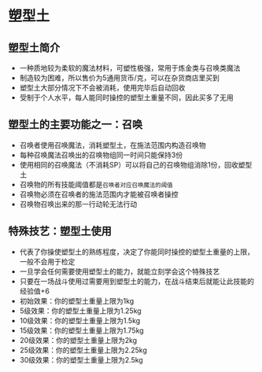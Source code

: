 # 塑型土

## 塑型土简介

* 一种质地较为柔软的魔法材料，可塑性极强，常用于炼金类与召唤类魔法
* 制造较为困难，所以售价为5通用货币/克，可以在杂货商店里买到
* 塑型土大部分情况下不会被消耗，使用完毕后自动回收
* 受制于个人水平，每人能同时操控的塑型土重量不同，因此买多了无用

## 塑型土的主要功能之一：召唤

* 召唤者使用召唤魔法，消耗塑型土，在施法范围内构造召唤物
* 每种召唤魔法召唤出的召唤物组同一时间只能保持3份
* 使用相同的召唤魔法（不消耗SP）可以将自己的召唤物组消除1份，回收塑型土
* 召唤物的所有技能阈值都是`召唤者对应召唤魔法的阈值`
* 召唤物必须在召唤者的施法范围内才能被召唤者操控
* 召唤物召唤出来的那一行动轮无法行动

## 特殊技艺：塑型土使用

* 代表了你操使塑型土的熟练程度，决定了你能同时操控的塑型土重量的上限，一般不会用于检定
* 一旦学会任何需要使用塑型土的能力，就能立刻学会这个特殊技艺
* 只要在一场战斗使用过需要用到塑型土的能力，在战斗结束后就能让此技能的经验值+6
* 初始效果：你的塑型土重量上限为1kg
* 5级效果：你的塑型土重量上限为1.25kg
* 10级效果：你的塑型土重量上限为1.5kg
* 15级效果：你的塑型土重量上限为1.75kg
* 20级效果：你的塑型土重量上限为2kg
* 25级效果：你的塑型土重量上限为2.25kg
* 30级效果：你的塑型土重量上限为2.5kg

